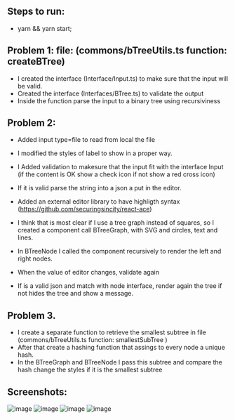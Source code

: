 ## Steps to run:

- yarn && yarn start;

## Problem 1: file: (commons/bTreeUtils.ts function: createBTree)

- I created the interface (Interface/Input.ts) to make sure that the input will be valid.
- Created the interface (Interfaces/BTree.ts) to validate the output
- Inside the function parse the input to a binary tree using recursiviness

## Problem 2:

- Added input type=file to read from local the file
- I modified the styles of label to show in a proper way.
- I Added validation to makesure that the input fit with the interface Input (if the content is OK show a check icon if not show a red cross icon)
- If it is valid parse the string into a json a put in the editor.
- Added an external editor library to have highligth syntax (https://github.com/securingsincity/react-ace)

- I think that is most clear if I use a tree graph instead of squares, so I created a component call BTreeGraph, with SVG and circles, text and lines.
- In BTreeNode I called the component recursively to render the left and right nodes.

- When the value of editor changes, validate again
- If is a valid json and match with node interface, render again the tree if not hides the tree and show a message.

## Problem 3.

- I create a separate function to retrieve the smallest subtree in file (commons/bTreeUtils.ts function: smallestSubTree )
- After that create a hashing function that assings to every node a unique hash.
- In the BTreeGraph and BTreeNode I pass this subtree and compare the hash change the styles if it is the smallest subtree

## Screenshots:
![image](https://user-images.githubusercontent.com/61020673/117514429-6c5e4680-af59-11eb-9163-9235571d2118.png)
![image](https://user-images.githubusercontent.com/61020673/117514507-a3345c80-af59-11eb-8d41-f2344fbe0623.png)
![image](https://user-images.githubusercontent.com/61020673/117514387-505aa500-af59-11eb-8c7f-a520f4b1921f.png)
![image](https://user-images.githubusercontent.com/61020673/117514549-bc3d0d80-af59-11eb-8f12-570d39c575f4.png)

